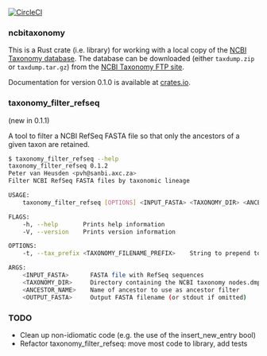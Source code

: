 [![CircleCI](https://circleci.com/gh/pvanheus/ncbitaxonomy.svg?style=svg)](https://circleci.com/gh/pvanheus/ncbitaxonomy)

### ncbitaxonomy

This is a Rust crate (i.e. library) for working with a local copy of the 
[NCBI Taxonomy database](https://www.ncbi.nlm.nih.gov/Taxonomy/taxonomyhome.html/).
The database can be downloaded (either `taxdump.zip` or `taxdump.tar.gz`) from the
[NCBI Taxonomy FTP site](https://ftp.ncbi.nih.gov/pub/taxonomy/).

Documentation for version 0.1.0 is available at [crates.io](https://docs.rs/ncbitaxonomy/0.1.0/ncbitaxonomy/struct.NcbiTaxonomy.html).

### taxonomy_filter_refseq

(new in 0.1.1)

A tool to filter a NCBI RefSeq FASTA file so that only the ancestors of a given taxon
are retained.

```bash
$ taxonomy_filter_refseq --help
taxonomy_filter_refseq 0.1.2
Peter van Heusden <pvh@sanbi.axc.za>
Filter NCBI RefSeq FASTA files by taxonomic lineage

USAGE:
    taxonomy_filter_refseq [OPTIONS] <INPUT_FASTA> <TAXONOMY_DIR> <ANCESTOR_NAME> [OUTPUT_FASTA]

FLAGS:
    -h, --help       Prints help information
    -V, --version    Prints version information

OPTIONS:
    -t, --tax_prefix <TAXONOMY_FILENAME_PREFIX>    String to prepend to names of nodes.dmp and names.dmp

ARGS:
    <INPUT_FASTA>      FASTA file with RefSeq sequences
    <TAXONOMY_DIR>     Directory containing the NCBI taxonomy nodes.dmp and names.dmp files
    <ANCESTOR_NAME>    Name of ancestor to use as ancestor filter
    <OUTPUT_FASTA>     Output FASTA filename (or stdout if omitted)

```

### TODO

* Clean up non-idiomatic code (e.g. the use of the insert_new_entry bool)
* Refactor taxonomy_filter_refseq: move most code to library, add tests